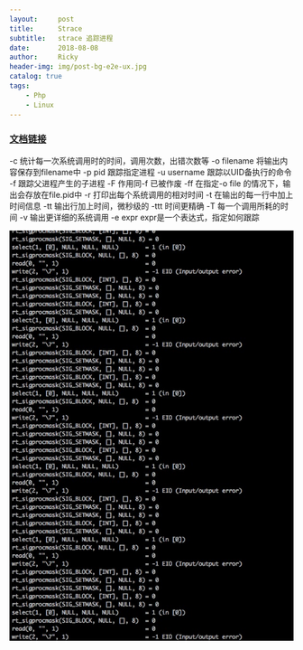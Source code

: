 ```yaml
---
layout:     post
title:      Strace
subtitle:   strace 追踪进程
date:       2018-08-08
author:     Ricky
header-img: img/post-bg-e2e-ux.jpg
catalog: true
tags:
    - Php
    - Linux
---
```



### [文档链接](https://huoding.com/2015/10/16/474)


-c 统计每一次系统调用时的时间，调用次数，出错次数等
-o filename 将输出内容保存到filename中
-p pid 跟踪指定进程
-u username 跟踪以UID备执行的命令
-f 跟踪父进程产生的子进程
-F 作用同-f 已被作废
-ff 在指定-o file 的情况下，输出会存放在file.pid中
-r 打印出每个系统调用的相对时间
-t 在输出的每一行中加上时间信息
-tt 输出行加上时间，微秒级的
-ttt 时间更精确
-T 每一个调用所耗的时间
-v 输出更详细的系统调用
-e expr expr是一个表达式，指定如何跟踪

![alt text](/img/1.jpg "strace -s 1024 -p XXX")